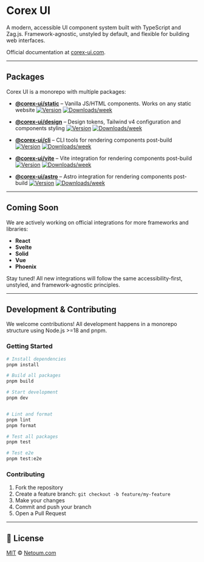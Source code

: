 # Corex UI

A modern, accessible UI component system built with TypeScript and Zag.js. Framework-agnostic, unstyled by default, and flexible for building web interfaces.

Official documentation at [corex-ui.com](https://corex-ui.com).

---

## Packages

Corex UI is a monorepo with multiple packages:

- **[@corex-ui/static](./packages/static)** – Vanilla JS/HTML components. Works on any static website
  [![Version](https://img.shields.io/npm/v/@corex-ui/static.svg)](https://npmjs.org/package/@corex-ui/static)
  [![Downloads/week](https://img.shields.io/npm/dw/@corex-ui/static.svg)](https://npmjs.org/package/@corex-ui/static)

- **[@corex-ui/design](./packages/design)** – Design tokens, Tailwind v4 configuration and components styling
  [![Version](https://img.shields.io/npm/v/@corex-ui/design.svg)](https://npmjs.org/package/@corex-ui/design)
  [![Downloads/week](https://img.shields.io/npm/dw/@corex-ui/design.svg)](https://npmjs.org/package/@corex-ui/design)

- **[@corex-ui/cli](./packages/cli)** – CLI tools for rendering components post-build
  [![Version](https://img.shields.io/npm/v/@corex-ui/cli.svg)](https://npmjs.org/package/@corex-ui/cli)
  [![Downloads/week](https://img.shields.io/npm/dw/@corex-ui/cli.svg)](https://npmjs.org/package/@corex-ui/cli)

- **[@corex-ui/vite](./packages/vite)** – Vite integration for rendering components post-build
  [![Version](https://img.shields.io/npm/v/@corex-ui/vite.svg)](https://npmjs.org/package/@corex-ui/vite)
  [![Downloads/week](https://img.shields.io/npm/dw/@corex-ui/vite.svg)](https://npmjs.org/package/@corex-ui/vite)

- **[@corex-ui/astro](./packages/astro)** – Astro integration for rendering components post-build
  [![Version](https://img.shields.io/npm/v/@corex-ui/astro.svg)](https://npmjs.org/package/@corex-ui/astro)
  [![Downloads/week](https://img.shields.io/npm/dw/@corex-ui/astro.svg)](https://npmjs.org/package/@corex-ui/astro)

---

## Coming Soon

We are actively working on official integrations for more frameworks and libraries:

- **React**
- **Svelte**
- **Solid**
- **Vue**
- **Phoenix**

Stay tuned! All new integrations will follow the same accessibility-first, unstyled, and framework-agnostic principles.

---

## Development & Contributing

We welcome contributions! All development happens in a monorepo structure using Node.js >=18 and pnpm.

### Getting Started

```bash
# Install dependencies
pnpm install

# Build all packages
pnpm build

# Start development
pnpm dev


# Lint and format
pnpm lint
pnpm format

# Test all packages
pnpm test

# Test e2e
pnpm test:e2e
```

### Contributing

1. Fork the repository
2. Create a feature branch: `git checkout -b feature/my-feature`
3. Make your changes
4. Commit and push your branch
5. Open a Pull Request

---

## 📝 License

[MIT](./LICENSE) © [Netoum.com](https://netoum.com)
